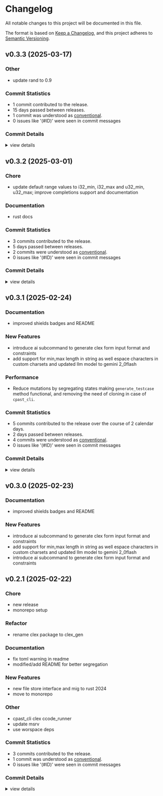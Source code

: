 # Changelog

All notable changes to this project will be documented in this file.

The format is based on [Keep a Changelog](https://keepachangelog.com/en/1.0.0/),
and this project adheres to [Semantic Versioning](https://semver.org/spec/v2.0.0.html).

## v0.3.3 (2025-03-17)

### Other

 - <csr-id-0abddf0155936c81065388500163b92a209cd522/> update rand to 0.9

### Commit Statistics

<csr-read-only-do-not-edit/>

 - 1 commit contributed to the release.
 - 15 days passed between releases.
 - 1 commit was understood as [conventional](https://www.conventionalcommits.org).
 - 0 issues like '(#ID)' were seen in commit messages

### Commit Details

<csr-read-only-do-not-edit/>

<details><summary>view details</summary>

 * **Uncategorized**
    - Update rand to 0.9 ([`0abddf0`](https://github.com/rootCircle/cpast_mono/commit/0abddf0155936c81065388500163b92a209cd522))
</details>

## v0.3.2 (2025-03-01)

<csr-id-f93b38cd00306356503de16b84202333ea3baee4/>

### Chore

 - <csr-id-f93b38cd00306356503de16b84202333ea3baee4/> update default range values to i32_min, i32_max and u32_min, u32_max; improve completions support and documentation

### Documentation

 - <csr-id-ea9fa36e4852bd8af718fe6abe6190be725ed292/> rust docs

### Commit Statistics

<csr-read-only-do-not-edit/>

 - 3 commits contributed to the release.
 - 5 days passed between releases.
 - 2 commits were understood as [conventional](https://www.conventionalcommits.org).
 - 0 issues like '(#ID)' were seen in commit messages

### Commit Details

<csr-read-only-do-not-edit/>

<details><summary>view details</summary>

 * **Uncategorized**
    - Release ccode_runner v0.3.2, clex_gen v0.3.2, clex_llm v0.2.2, cpast v0.9.2 ([`325d8c1`](https://github.com/rootCircle/cpast_mono/commit/325d8c11588daaad4678e72aac665b58f32f119e))
    - Update default range values to i32_min, i32_max and u32_min, u32_max; improve completions support and documentation ([`f93b38c`](https://github.com/rootCircle/cpast_mono/commit/f93b38cd00306356503de16b84202333ea3baee4))
    - Rust docs ([`ea9fa36`](https://github.com/rootCircle/cpast_mono/commit/ea9fa36e4852bd8af718fe6abe6190be725ed292))
</details>

## v0.3.1 (2025-02-24)

### Documentation

 - <csr-id-0d6e667a7a3087106e377efd5c2c96881f63caa7/> improved shields badges and README

### New Features

 - <csr-id-d7f610314c38fdad56d297a1371a72e343085212/> introduce ai subcommand to generate clex form input format and constraints
 - <csr-id-1fa604a848dc960908c7148efde4621a38f2a573/> add support for min,max length in string as well espace characters in custom charsets and updated llm model to gemini 2_0flash

### Performance

 - <csr-id-09e5ef1dad1dd6fed69463208870025298b1071c/> Reduce mutations by segregating states making `generate_testcase` method functional, and removing the need of cloning in case of `cpast_cli`.

### Commit Statistics

<csr-read-only-do-not-edit/>

 - 5 commits contributed to the release over the course of 2 calendar days.
 - 2 days passed between releases.
 - 4 commits were understood as [conventional](https://www.conventionalcommits.org).
 - 0 issues like '(#ID)' were seen in commit messages

### Commit Details

<csr-read-only-do-not-edit/>

<details><summary>view details</summary>

 * **Uncategorized**
    - Release ccode_runner v0.3.1, clex_gen v0.3.1, cpast v0.9.1 ([`0ff6d5d`](https://github.com/rootCircle/cpast_mono/commit/0ff6d5d65fbd5c65dbf7edf1e82c5c87818c3308))
    - Reduce mutations by segregating states making `generate_testcase` method functional, and removing the need of cloning in case of `cpast_cli`. ([`09e5ef1`](https://github.com/rootCircle/cpast_mono/commit/09e5ef1dad1dd6fed69463208870025298b1071c))
    - Introduce ai subcommand to generate clex form input format and constraints ([`d7f6103`](https://github.com/rootCircle/cpast_mono/commit/d7f610314c38fdad56d297a1371a72e343085212))
    - Add support for min,max length in string as well espace characters in custom charsets and updated llm model to gemini 2_0flash ([`1fa604a`](https://github.com/rootCircle/cpast_mono/commit/1fa604a848dc960908c7148efde4621a38f2a573))
    - Improved shields badges and README ([`0d6e667`](https://github.com/rootCircle/cpast_mono/commit/0d6e667a7a3087106e377efd5c2c96881f63caa7))
</details>

## v0.3.0 (2025-02-23)

### Documentation

 - <csr-id-0d6e667a7a3087106e377efd5c2c96881f63caa7/> improved shields badges and README

### New Features

 - <csr-id-ebc1e6e3d20e2fdee80ba6c0cb780f2c0d4db06e/> introduce ai subcommand to generate clex form input format and constraints
 - <csr-id-1fa604a848dc960908c7148efde4621a38f2a573/> add support for min,max length in string as well espace characters in custom charsets and updated llm model to gemini 2_0flash
 - <csr-id-bc8f08ba637c113645a417d558e149dbe16bdd3a/> introduce ai subcommand to generate clex form input format and constraints

## v0.2.1 (2025-02-22)

<csr-id-bd06417f6935b916ab6647ddbb40880fd9388c7d/>
<csr-id-6f1b9982d4b3fd8ec01bf4273a605916dd177bb5/>
<csr-id-8a000e047deebefdbe34b6c52656c342f149f099/>
<csr-id-139c68a9a1f7178749e6297875fd01437d8b4ac4/>
<csr-id-0a04f6f80d8f1c544aeee6fad96a8c366dd2b9ca/>
<csr-id-9a63c718ab3848503f75ff7e9bb1b5fbc022021b/>

### Chore

 - <csr-id-bd06417f6935b916ab6647ddbb40880fd9388c7d/> new release
 - <csr-id-6f1b9982d4b3fd8ec01bf4273a605916dd177bb5/> monorepo setup

### Refactor

 - <csr-id-9a63c718ab3848503f75ff7e9bb1b5fbc022021b/> rename clex package to clex_gen

### Documentation

 - <csr-id-1dede188964146586f0eebfff4df5793b9a5d846/> fix toml warning in readme
 - <csr-id-e670b0ca127f2755ea7ad090f0283cc2bf4cdbc7/> modified/add README for better segregation

### New Features

 - <csr-id-a29a4c1da0732dbf2e9cf3f86873a635b7896592/> new file store interface and mig to rust 2024
 - <csr-id-6d491f5355fb74a14cd556d6d777a070bbb1f007/> move to monorepo

### Other

 - <csr-id-8a000e047deebefdbe34b6c52656c342f149f099/> cpast_cli clex ccode_runner
 - <csr-id-139c68a9a1f7178749e6297875fd01437d8b4ac4/> update msrv
 - <csr-id-0a04f6f80d8f1c544aeee6fad96a8c366dd2b9ca/> use worspace deps

### Commit Statistics

<csr-read-only-do-not-edit/>

 - 3 commits contributed to the release.
 - 1 commit was understood as [conventional](https://www.conventionalcommits.org).
 - 0 issues like '(#ID)' were seen in commit messages

### Commit Details

<csr-read-only-do-not-edit/>

<details><summary>view details</summary>

 * **Uncategorized**
    - Release clex_gen v0.2.1, cpast v0.7.1 ([`e50930b`](https://github.com/rootCircle/cpast_mono/commit/e50930bcf32be4bf4a29f6cfea8fb51d72226482))
    - Release clex_gen v0.2.1, cpast v0.7.1 ([`322a597`](https://github.com/rootCircle/cpast_mono/commit/322a5976a09ebb1c49241d08d2b11c07d0d9cd5e))
    - Rename clex package to clex_gen ([`9a63c71`](https://github.com/rootCircle/cpast_mono/commit/9a63c718ab3848503f75ff7e9bb1b5fbc022021b))
</details>

